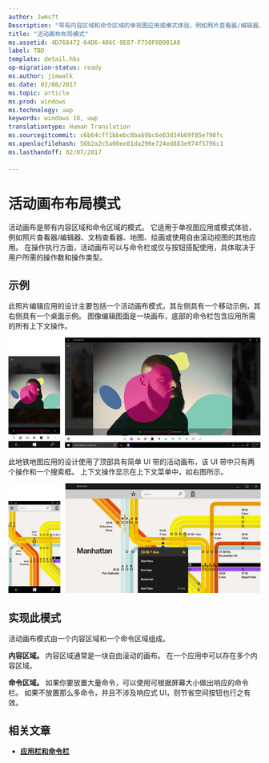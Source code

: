 ```yaml
---
author: Jwmsft
Description: "带有内容区域和命令区域的单视图应用或模式体验，例如照片查看器/编辑器、文档查看器、地图、绘画或使用自由滚动视图的其他应用。"
title: "活动画布布局模式"
ms.assetid: 4D768472-64D6-406C-9E87-F750F6B981A0
label: TBD
template: detail.hbs
op-migration-status: ready
ms.author: jimwalk
ms.date: 02/08/2017
ms.topic: article
ms.prod: windows
ms.technology: uwp
keywords: windows 10, uwp
translationtype: Human Translation
ms.sourcegitcommit: c6b64cff1bbebc8ba69bc6e03d34b69f85e798fc
ms.openlocfilehash: 56b2a2c5a00ee81da296e724ed883e974f5796c1
ms.lasthandoff: 02/07/2017

---
```

# <a name="active-canvas-layout-pattern"></a>活动画布布局模式

活动画布是带有内容区域和命令区域的模式。 它适用于单视图应用或模式体验，例如照片查看器/编辑器、文档查看器、地图、绘画或使用自由滚动视图的其他应用。 在操作执行方面，活动画布可以与命令栏或仅与按钮搭配使用，具体取决于用户所需的操作数和操作类型。

## <a name="examples"></a>示例

此照片编辑应用的设计主要包括一个活动画布模式，其左侧具有一个移动示例，其右侧具有一个桌面示例。 图像编辑图面是一块画布，底部的命令栏包含应用所需的所有上下文操作。

![使用活动画布模式的照片编辑器示例](images/uap-photo-pc-phone-700.png)

此地铁地图应用的设计使用了顶部具有简单 UI 带的活动画布，该 UI 带中只有两个操作和一个搜索框。 上下文操作显示在上下文菜单中，如右图所示。

![使用活动画布模式的地图应用示例](images/uap-subway-pc-phone-700.png)


## <a name="implementing-this-pattern"></a>实现此模式

活动画布模式由一个内容区域和一个命令区域组成。

**内容区域。**  内容区域通常是一块自由滚动的画布。 在一个应用中可以存在多个内容区域。

**命令区域。**  如果你要放置大量命令，可以使用可根据屏幕大小做出响应的命令栏。 如果不放置那么多命令，并且不涉及响应式 UI，则节省空间按钮也行之有效。



## <a name="related-articles"></a>相关文章

-   [**应用栏和命令栏**](../controls-and-patterns/app-bars.md)

